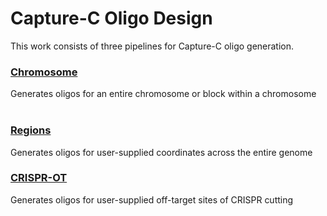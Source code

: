 # Capture-C Oligo Design
This work consists of three pipelines for Capture-C oligo generation.<br>
### <a href="https://github.com/jbkerry/OligoDesign/tree/master/Chromosome">__Chromosome__</a>
Generates oligos for an entire chromosome or block within a chromosome<br><br>
### <a href="https://github.com/jbkerry/OligoDesign/tree/master/Regions">__Regions__</a>
Generates oligos for user-supplied coordinates across the entire genome<br>
### <a href="https://github.com/jbkerry/OligoDesign/tree/master/CRISPR-OT">__CRISPR-OT__</a>
Generates oligos for user-supplied off-target sites of CRISPR cutting<br>

